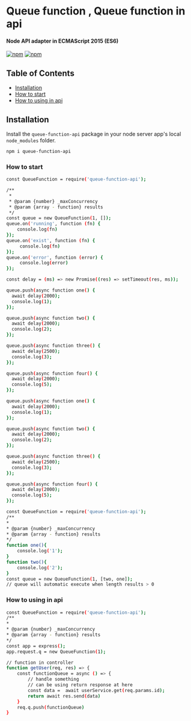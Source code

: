 # Queue function , Queue function in api

#### Node API adapter in ECMAScript 2015 (ES6)

[![npm](https://img.shields.io/npm/v/npm.svg)](https://www.npmjs.com/package/queue-function-api) [![npm](https://cafedev.vn/wp-content/uploads/2020/07/cafedev_queue_c.png)](https://www.npmjs.com/package/queue-function-api)

## Table of Contents

- [Installation](#installation)
- [How to start](#how-to-start)
- [How to using in api](#how-to-using-in-api)
    
## Installation

Install the `queue-function-api` package in your node server app's local `node_modules` folder.

```bash
npm i queue-function-api
```

### How to start

```bash
const QueueFunction = require('queue-function-api');

/**
 *
 * @param {number} _maxConcurrency
 * @param {array - function} results
 */
const queue = new QueueFunction(1, []);
queue.on('running', function (fn) {
    console.log(fn)
});
queue.on('exist', function (fn) {
     console.log(fn)
});
queue.on('error', function (error) {
     console.log(error)
});

const delay = (ms) => new Promise((res) => setTimeout(res, ms));

queue.push(async function one() {
  await delay(2000);
  console.log(1);
});

queue.push(async function two() {
  await delay(2000);
  console.log(2);
});

queue.push(async function three() {
  await delay(2500);
  console.log(3);
});

queue.push(async function four() {
  await delay(2000);
  console.log(5);
});

queue.push(async function one() {
  await delay(2000);
  console.log(1);
});

queue.push(async function two() {
  await delay(2000);
  console.log(2);
});

queue.push(async function three() {
  await delay(2500);
  console.log(3);
});

queue.push(async function four() {
  await delay(2000);
  console.log(5);
});
```

```bash
const QueueFunction = require('queue-function-api');
/**
*
* @param {number} _maxConcurrency
* @param {array - function} results
*/
function one(){
    console.log('1');
}
function two(){
    console.log('2');
}
const queue = new QueueFunction(1, [two, one]);
// queue will automatic execute when length results > 0
```
### How to using in api
```bash
const QueueFunction = require('queue-function-api');
/**
*
* @param {number} _maxConcurrency
* @param {array - function} results
*/
const app = express();
app.request.q = new QueueFunction(1);

// function in controller
function getUser(req, res) => {
    const functionQueue = async () => {
        // handle something
        // can be using return response at here
        const data =  await userService.get(req.params.id);
        return await res.send(data)
    }
    req.q.push(functionQueue)
}
```